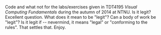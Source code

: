 Code and what not for the labs/exercises given in TDT4195 *Visual Computing Fundamentals* during the autumn of 2014 at NTNU.
Is it legit? Excellent question. What does it mean to be "legit"? Can a body of work be "legit"? Is it legit if -- nevermind, it means "legal" or "conforming to the rules". That settles that. Enjoy.

